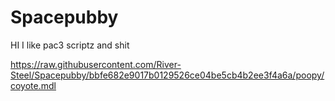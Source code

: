 # Spacepubby

HI I like pac3 scriptz and shit

https://raw.githubusercontent.com/River-Steel/Spacepubby/bbfe682e9017b0129526ce04be5cb4b2ee3f4a6a/poopy/coyote.mdl
